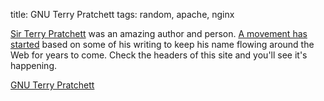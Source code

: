 title: GNU Terry Pratchett
tags: random, apache, nginx

[Sir Terry Pratchett](http://en.wikipedia.org/wiki/Terry_Pratchett) was an amazing author and person. [A movement has started][gnu-terry] based on some of his writing to keep his name flowing around the Web for years to come. Check the headers of this site and you'll see it's happening.

[GNU Terry Pratchett][gnu-terry]

[gnu-terry]: http://www.gnuterrypratchett.com/
